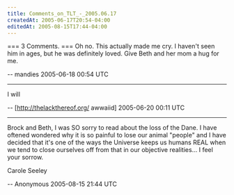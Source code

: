```yaml
---
title: Comments_on_TLT_-_2005.06.17
createdAt: 2005-06-17T20:54-04:00
editedAt: 2005-08-15T17:44-04:00
---
```


=== 3 Comments. ===
Oh no. This actually made me cry. I haven't seen him in ages, but he was definitely loved. Give Beth and her mom a hug for me.

-- mandies 2005-06-18 00:54 UTC


----

I will

-- [http://thelackthereof.org/ awwaiid] 2005-06-20 00:11 UTC


----

Brock and Beth, I was SO sorry to read about the loss of the Dane. I have oftened wondered why it is so painful to lose our animal "people" and I have decided that it's one of the ways the Universe keeps us humans REAL when we tend to close ourselves off from that in our objective realities... I feel your sorrow.

Carole Seeley

-- Anonymous 2005-08-15 21:44 UTC


